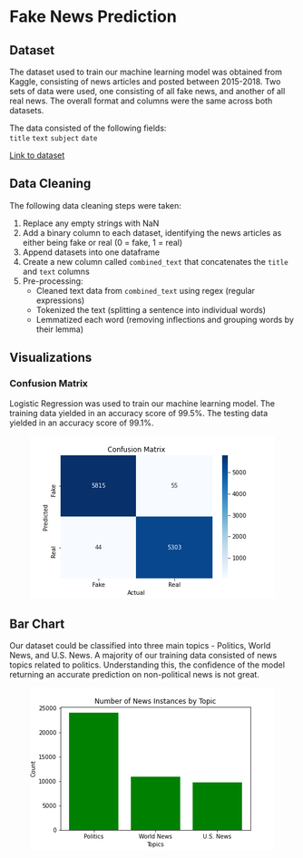 # Fake News Prediction

## Dataset
The dataset used to train our machine learning model was obtained from Kaggle, consisting of news articles and posted between 2015-2018.
Two sets of data were used, one consisting of all fake news, and another of all real news.
The overall format and columns were the same across both datasets.

The data consisted of the following fields:<br>
`title` `text` `subject` `date`

<a href="https://www.kaggle.com/clmentbisaillon/fake-and-real-news-dataset">Link to dataset</a>


## Data Cleaning
The following data cleaning steps were taken:
1. Replace any empty strings with NaN
2. Add a binary column to each dataset, identifying the news articles as either being fake or real (0 = fake, 1 = real)
3. Append datasets into one dataframe
4. Create a new column called `combined_text` that concatenates the `title` and `text` columns
5. Pre-processing:
    - Cleaned text data from `combined_text` using regex (regular expressions)
    - Tokenized the text (splitting a sentence into individual words)
    - Lemmatized each word (removing inflections and grouping words by their lemma)


## Visualizations

### Confusion Matrix
Logistic Regression was used to train our machine learning model.
The training data yielded in an accuracy score of 99.5%.
The testing data yielded in an accuracy score of 99.1%.
<p align="center">
  <img src="https://github.com/kevogil/fake-news-prediction/blob/720e122b2b890e01137c301a6a5413f69c2e6dd9/static/images/conf_matrix.png">
</p>

## Bar Chart
Our dataset could be classified into three main topics - Politics, World News, and U.S. News.
A majority of our training data consisted of news topics related to politics.
Understanding this, the confidence of the model returning an accurate prediction on non-political news is not great.
<p align="center">
  <img src="https://github.com/kevogil/fake-news-prediction/blob/720e122b2b890e01137c301a6a5413f69c2e6dd9/static/images/bar_chart.png">
</p>